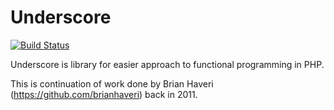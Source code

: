 Underscore
==============
[![Build Status](https://travis-ci.org/Im0rtality/Underscore.png?branch=master)](https://travis-ci.org/Im0rtality/Underscore)

Underscore is library for easier approach to functional programming in PHP.

This is continuation of work done by Brian Haveri (https://github.com/brianhaveri) back in 2011.
